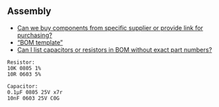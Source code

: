 
## Assembly

* [Can we buy components from specific supplier or provide link for purchasing?](https://www.pcbway.com/helpcenter/pcb_assembly_ordering/Can_we_buy_components_from_specific_supplier_or_provide_link_for_purchasing_.html)
* [“BOM template”](http://www.pcbway.com/img/images/pcbway/Sample_BOM_PCBWay.xlsx)
* [Can I list capacitors or resistors in BOM without exact part numbers?](https://www.pcbway.com/helpcenter/pcb_assembly_ordering/Can_I_list_capacitors_or_resistors_in_BOM_without_exact_part_numbers_.html)

```
Resistor:
10K 0805 1%
10R 0603 5%

Capacitor:
0.1μF 0805 25V x7r
10nF 0603 25V C0G   

```